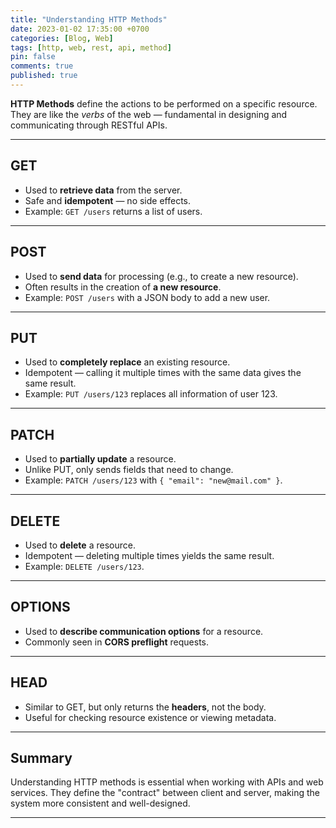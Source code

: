 ```yaml
---
title: "Understanding HTTP Methods"
date: 2023-01-02 17:35:00 +0700
categories: [Blog, Web]
tags: [http, web, rest, api, method]
pin: false
comments: true
published: true
---
```


**HTTP Methods** define the actions to be performed on a specific resource.
They are like the *verbs* of the web — fundamental in designing and communicating through RESTful APIs.

---

## GET

* Used to **retrieve data** from the server.
* Safe and **idempotent** — no side effects.
* Example: `GET /users` returns a list of users.

---

## POST

* Used to **send data** for processing (e.g., to create a new resource).
* Often results in the creation of **a new resource**.
* Example: `POST /users` with a JSON body to add a new user.

---

## PUT

* Used to **completely replace** an existing resource.
* Idempotent — calling it multiple times with the same data gives the same result.
* Example: `PUT /users/123` replaces all information of user 123.

---

## PATCH

* Used to **partially update** a resource.
* Unlike PUT, only sends fields that need to change.
* Example: `PATCH /users/123` with `{ "email": "new@mail.com" }`.

---

## DELETE

* Used to **delete** a resource.
* Idempotent — deleting multiple times yields the same result.
* Example: `DELETE /users/123`.

---

## OPTIONS

* Used to **describe communication options** for a resource.
* Commonly seen in **CORS preflight** requests.

---

## HEAD

* Similar to GET, but only returns the **headers**, not the body.
* Useful for checking resource existence or viewing metadata.

---

## Summary

Understanding HTTP methods is essential when working with APIs and web services.
They define the "contract" between client and server, making the system more consistent and well-designed.

---
